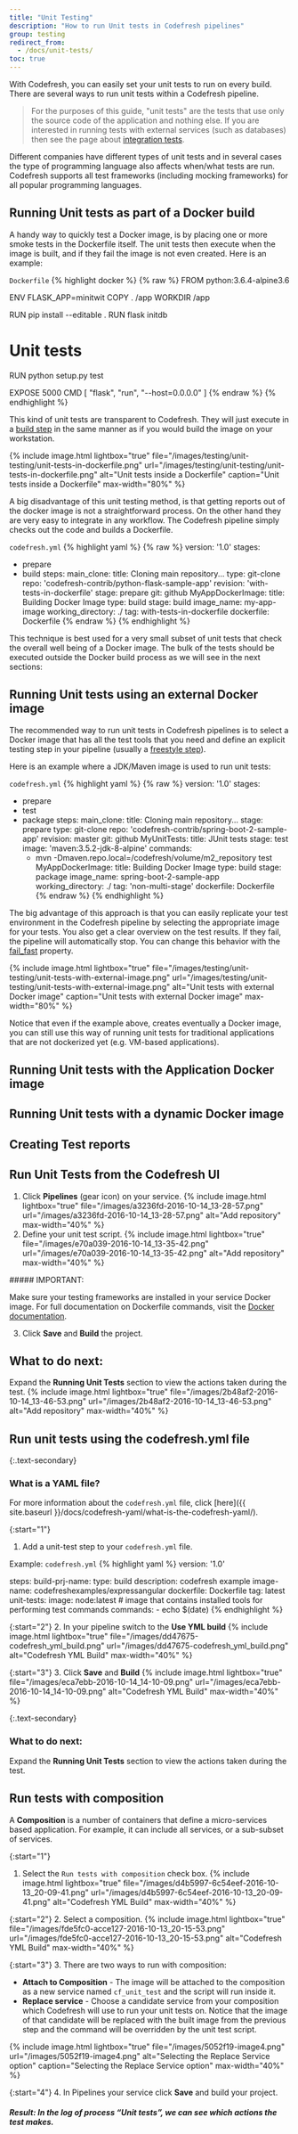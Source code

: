 ```yaml
---
title: "Unit Testing"
description: "How to run Unit tests in Codefresh pipelines"
group: testing
redirect_from:
  - /docs/unit-tests/
toc: true
---
```

With Codefresh, you can easily set your unit tests to run on every build.
There are several ways to run unit tests within a Codefresh pipeline.

>For the purposes of this guide, "unit tests" are the tests that use only the source code of the application and nothing else. If you are interested in running tests with external services (such as databases) then see the page about [integration tests]({{site.baseurl}}/docs/testing/integration-tests/).

Different companies have different types of unit tests and in several cases the type of programming language also affects when/what tests are run. Codefresh supports all test frameworks (including mocking frameworks) for all popular programming languages.

## Running Unit tests as part of a Docker build

A handy way to quickly test a Docker image, is by placing one or more smoke tests in the Dockerfile itself. The unit
tests then execute when the image is built, and if they fail the image is not even created. Here is an example:

 `Dockerfile`
{% highlight docker %}
{% raw %}
FROM python:3.6.4-alpine3.6

ENV FLASK_APP=minitwit
COPY . /app
WORKDIR /app

RUN pip install --editable .
RUN flask initdb

# Unit tests
RUN python setup.py test

EXPOSE 5000
CMD [ "flask", "run", "--host=0.0.0.0" ]
{% endraw %}
{% endhighlight %}

This kind of unit tests are transparent to Codefresh. They will just execute in a [build step]({{site.baseurl}}/docs/codefresh-yaml/steps/build/) in the same manner
as if you would build the image on your workstation.

{%
  include image.html
  lightbox="true"
  file="/images/testing/unit-testing/unit-tests-in-dockerfile.png"
  url="/images/testing/unit-testing/unit-tests-in-dockerfile.png"
  alt="Unit tests inside a Dockerfile"
  caption="Unit tests inside a Dockerfile"
  max-width="80%"
%}

A big disadvantage of this unit testing method, is that getting reports out of the docker image is not a straightforward process. On the other hand they are very easy to integrate in any workflow. The Codefresh pipeline simply checks out the code and builds a Dockerfile.

`codefresh.yml`
{% highlight yaml %}
{% raw %}
version: '1.0'
stages:
  - prepare
  - build
steps:
  main_clone:
    title: Cloning main repository...
    type: git-clone
    repo: 'codefresh-contrib/python-flask-sample-app'
    revision: 'with-tests-in-dockerfile'
    stage: prepare
    git: github
  MyAppDockerImage:
    title: Building Docker Image
    type: build
    stage: build
    image_name: my-app-image
    working_directory: ./
    tag: with-tests-in-dockerfile
    dockerfile: Dockerfile
{% endraw %}
{% endhighlight %}

This technique is best used for a very small subset of unit tests that check the overall well being of a Docker image. The bulk of the tests should be executed outside the Docker build process as we will see in the next sections:

## Running Unit tests using an external Docker image

The recommended way to run unit tests in Codefresh pipelines is to select a Docker image that has all the test tools that you need and define an explicit testing step in your pipeline (usually a [freestyle step]({{site.baseurl}}/docs/codefresh-yaml/steps/freestyle/)).

Here is an example where a JDK/Maven image is used to run unit tests:

`codefresh.yml`
{% highlight yaml %}
{% raw %}
version: '1.0'
stages:
  - prepare
  - test
  - package
steps:
  main_clone:
    title: Cloning main repository...
    stage: prepare
    type: git-clone
    repo: 'codefresh-contrib/spring-boot-2-sample-app'
    revision: master
    git: github
  MyUnitTests:
    title: JUnit tests
    stage: test
    image: 'maven:3.5.2-jdk-8-alpine'
    commands:
      - mvn -Dmaven.repo.local=/codefresh/volume/m2_repository test
  MyAppDockerImage:
    title: Building Docker Image
    type: build
    stage: package
    image_name: spring-boot-2-sample-app
    working_directory: ./
    tag: 'non-multi-stage'
    dockerfile: Dockerfile     
{% endraw %}
{% endhighlight %}

The big advantage of this approach is that you can easily replicate your test environment in the Codefresh pipeline by selecting the appropriate image for your tests. You also get a clear overview on the test results. If they fail, the pipeline will automatically stop. You can change this behavior with the [fail_fast]({{site.baseurl}}/docs/codefresh-yaml/what-is-the-codefresh-yaml/#execution-flow) property.

{%
  include image.html
  lightbox="true"
  file="/images/testing/unit-testing/unit-tests-with-external-image.png"
  url="/images/testing/unit-testing/unit-tests-with-external-image.png"
  alt="Unit tests with external Docker image"
  caption="Unit tests with external Docker image"
  max-width="80%"
%}

Notice that even if the example above, creates eventually a Docker image, you can still use this way of running unit tests for traditional applications that are not dockerized yet (e.g. VM-based applications).

## Running Unit tests with the Application Docker image

## Running Unit tests with a dynamic Docker image

## Creating Test reports






## Run Unit Tests from the Codefresh UI
1. Click **Pipelines** (gear icon) on your service.
{% include image.html lightbox="true" file="/images/a3236fd-2016-10-14_13-28-57.png" url="/images/a3236fd-2016-10-14_13-28-57.png" alt="Add repository" max-width="40%" %}
2. Define your unit test script.
{% include image.html lightbox="true" file="/images/e70a039-2016-10-14_13-35-42.png" url="/images/e70a039-2016-10-14_13-35-42.png" alt="Add repository" max-width="40%" %}
<div class="bd-callout bd-callout-warning" markdown="1">
##### IMPORTANT:

Make sure your testing frameworks are installed in your service Docker image. For full documentation on Dockerfile commands, visit the [Docker documentation](https://docs.docker.com/engine/reference/builder/).
</div>

3.  Click **Save** and **Build** the project.

## **What to do next**: 
Expand the **Running Unit Tests** section to view the actions taken during the test.
{% include image.html lightbox="true" file="/images/2b48af2-2016-10-14_13-46-53.png" url="/images/2b48af2-2016-10-14_13-46-53.png" alt="Add repository" max-width="40%" %}

## Run unit tests using the codefresh.yml file

{:.text-secondary}
### What is a YAML file?
For more information about the ```codefresh.yml``` file, click [here]({{ site.baseurl }}/docs/codefresh-yaml/what-is-the-codefresh-yaml/).

{:start="1"}
1. Add a unit-test step to your ```codefresh.yml``` file.

  Example: `codefresh.yml`
{% highlight yaml %}
version: '1.0'

steps:
  build-prj-name:
    type: build
    description: codefresh example
    image-name: codefreshexamples/expressangular
    dockerfile: Dockerfile
    tag: latest
  unit-tests:
    image: node:latest # image that contains installed tools for performing test commands
    commands:
      - echo $(date)
{% endhighlight %}

{:start="2"} 
2. In your pipeline switch to the **Use YML build**
{% include image.html lightbox="true" file="/images/dd47675-codefresh_yml_build.png" url="/images/dd47675-codefresh_yml_build.png" alt="Codefresh YML Build" max-width="40%" %}

{:start="3"}
3. Click **Save** and **Build**
{% include image.html lightbox="true" file="/images/eca7ebb-2016-10-14_14-10-09.png" url="/images/eca7ebb-2016-10-14_14-10-09.png" alt="Codefresh YML Build" max-width="40%" %}

{:.text-secondary}
### **What to do next**: 
Expand the **Running Unit Tests** section to view the actions taken during the test.

## Run tests with composition
A **Composition** is a number of containers that define a micro-services based application. For example, it can include all services, or a sub-subset of services.

{:start="1"}
1. Select the `Run tests with composition` check box.
{% include image.html lightbox="true" file="/images/d4b5997-6c54eef-2016-10-13_20-09-41.png" url="/images/d4b5997-6c54eef-2016-10-13_20-09-41.png" alt="Codefresh YML Build" max-width="40%" %}

{:start="2"}
2. Select a composition.
{% include image.html lightbox="true" file="/images/fde5fc0-acce127-2016-10-13_20-15-53.png" url="/images/fde5fc0-acce127-2016-10-13_20-15-53.png" alt="Codefresh YML Build" max-width="40%" %}

{:start="3"}
3. There are two ways to run with composition: 
   *    **Attach to Composition** - The image will be attached to the composition as a new service named `cf_unit_test` and the script will run inside it.
   *    **Replace service** - Choose a candidate service from your composition which Codefresh will use to run your unit tests on. Notice that the image of that candidate will be replaced with the built image from the previous step and the command will be overridden by the unit test script. 

{% include image.html lightbox="true" file="/images/5052f19-image4.png" url="/images/5052f19-image4.png" alt="Selecting the Replace Service option" caption="Selecting the Replace Service option" max-width="40%" %}

{:start="4"}
4. In Pipelines your service click **Save** and build your project.

##### **Result**: In the log of process “Unit tests”, we can see which actions the test makes.
